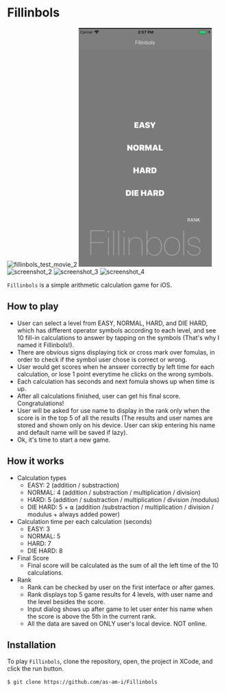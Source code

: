 # Fillinbols

![fillinbols_test_movie_2](https://user-images.githubusercontent.com/32344980/43804652-a5980f6e-9a51-11e8-99af-092b415f8181.gif)
![screenshot_1](images/screenshot1.png "level_chosen_interface")
![screenshot_2](/images/screenshot2 "calculation_intergace")
![screenshot_3](/images/screenshot3 "name_input_dialog_interface")
![screenshot_4](/images/screenshot4 "rank_interface")

`Fillinbols` is a simple arithmetic calculation game for iOS.

## How to play
* User can select a level from EASY, NORMAL, HARD, and DIE HARD, which has different operator symbols according to each level, and see 10 fill-in calculations to answer by tapping on the symbols (That's why I named it Fillinbols!).
* There are obvious signs displaying tick or cross mark over fomulas, in order to check if the symbol user chose is correct or wrong.
* User would get scores when he answer correctly by left time for each calculation, or lose 1 point everytime he clicks on the wrong symbols.
* Each calculation has  seconds and next fomula shows up when time is up.
* After all calculations finished, user can get his final score. Congratulations!
* User will be asked for use name to display in the rank only when the score is in the top 5 of all the results (The results and user names are stored and shown only on his device. User can skip entering his name and default name will be saved if lazy). 
* Ok, it's time to start a new game.

## How it works
* Calculation types
    * EASY: 2 (addition / substraction)
    * NORMAL: 4 (addition / substraction / multiplication / division)
    * HARD: 5 (addition / substraction / multiplication / division /modulus)
    * DIE HARD: 5 + ⍺ (addition /substraction / multiplication / division / modulus + always added power)
* Calculation time per each calculation (seconds)
    * EASY: 3
    * NORMAL: 5
    * HARD: 7
    * DIE HARD: 8
* Final Score
    * Final score will be calculated as the sum of all the left time of the 10 calculations.
* Rank
    * Rank can be checked by user on the first interface or after games.
    * Rank displays top 5 game results for 4 levels, with user name and the level besides the score.
    * Input dialog shows up after game to let user enter his name when the score is above the 5th in the current rank.
    * All the data are saved on ONLY user's local device. NOT online.

## Installation
To play `Fillinbols`, clone the repository, open, the project in XCode, and click the run button.
```
$ git clone https://github.com/as-am-i/Fillinbols
```


